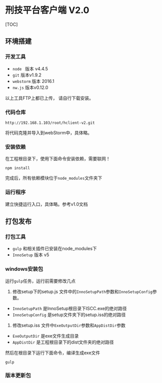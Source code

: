 # 刑技平台客户端 V2.0

[TOC]



## 环境搭建

### 开发工具

* `node `  版本 v4.4.5
* `git`  版本v1.9.2
* `webstorm` 版本 2016.1
* `nw.js`  版本v0.12.0

以上工具FTP上都已上传， 请自行下载安装。

### 代码仓库 

```http
http://192.168.1.103/root/hclient-v2.git
```

将代码克隆并导入到webStorm中，具体略。

### 安装依赖

在工程根目录下，使用下面命令安装依赖，需要联网！

```shell
npm install
```

完成后，所有依赖模块位于`node_modules`文件夹下

### 运行程序

建立快捷运行入口，具体略。参考v1.0文档

## 打包发布

### 打包工具

* `gulp`  和相关插件已安装在node_modules下
* `InnoSetup`  版本 v5

### windows安装包

运行`gulp`任务，运行前需要修改几点

1. 修改setup下的setup.js 文件中的`InnoSetupPath`参数和`InnoSetupConfig`参数。

* `InnoSetupPath` 是InnoSetup根目录下ISCC.exe的绝对路径
* `InnoSetupConfig` 是setup文件夹下的setup.iss的绝对路径

1. 修改setup.iss 文件中`ExeOutputDir`参数和`AppDistDir`参数

* `ExeOutputDir` 是exe文件生成目录
* `AppDistDir` 是工程根目录下的dist文件夹的绝对路径

然后在根目录下运行下面命令，编译生成exe文件

```shell
gulp
```

### 版本更新包





